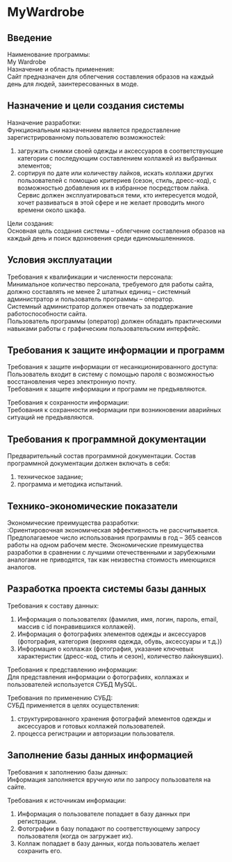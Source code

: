 # MyWardrobe
## Введение
Наименование программы:<br>
My Wardrobe<br>
Назначение и область применения:<br>
Сайт предназначен для облегчения составления образов на каждый день для людей, заинтересованных в моде. 
## Назначение и цели создания системы
Назначение разработки:<br> 
Функциональным назначением является предоставление зарегистрированному пользователю возможностей:<br>
1.	загружать снимки своей одежды и аксессуаров в соответствующие категории с последующим составлением коллажей из выбранных элементов;
2.	сортируя по дате или количеству лайков, искать коллажи других пользователей с помощью критериев (сезон, стиль, дресс-код), с возможностью добавления их в избранное        посредством лайка.
Сервис должен эксплуатироваться теми, кто интересуется модой, хочет развиваться в этой сфере и не желает проводить много времени около шкафа.<br>

Цели создания:<br>
Основная цель создания системы – облегчение составления образов на каждый день и поиск вдохновения среди единомышленников.
## Условия эксплуатации
Требования к квалификации и численности персонала:<br>
Минимальное количество персонала, требуемого для работы сайта, должно составлять не менее 2 штатных единиц – системный администратор и пользователь программы – оператор.<br>
Системный администратор должен отвечать за поддержание работоспособности сайта.<br>
Пользователь программы (оператор) должен обладать практическими навыками работы с графическим пользовательским интерфейс.
## Требования к защите информации и программ
Требования к защите информации от несанкционированного доступа:<br>
Пользователь входит в систему с помощью пароля с возможностью восстановления через электронную почту.<br>
Требования к защите информации и программ не предъявляются.<br>

Требования к сохранности информации:<br>
Требования к сохранности информации при возникновении аварийных ситуаций не предъявляются.
## Требования к программной документации
Предварительный состав программной документации. Состав программной документации должен включать в себя:<br>
1.	техническое задание;
2.	программа и методика испытаний.
## Технико-экономические показатели
Экономические преимущества разработки:<br>
:Ориентировочная экономическая эффективность не рассчитывается. Предполагаемое число использования программы в год – 365 сеансов работы на одном рабочем месте.   Экономические преимущества разработки в сравнении с лучшими отечественными и зарубежными аналогами не приводятся, так как неизвестна стоимость имеющихся аналогов.
## Разработка проекта системы базы данных
Требования к составу данных:<br>
1.	Информация о пользователях (фамилия, имя, логин, пароль, email, массив с id понравившихся коллажей).
2.	Информация о фотографиях элементов одежды и аксессуаров (фотография, категория (верхняя одежда, обувь, аксессуары и т.д.))
3.	Информация о коллажах (фотография, указание ключевых характеристик (дресс-код, стиль и сезон), количество лайкнувших).

Требования к представлению информации:<br>
Для представления информации о фотографиях, коллажах и пользователей используется СУБД MySQL.<br>

Требования по применению СУБД:<br>
СУБД применяется в целях осуществления:<br>
1.	структурированного хранения фотографий элементов одежды и аксессуаров и готовых коллажей пользователей.
2.	процесса регистрации и авторизации пользователя.
## Заполнение базы данных информацией
Требования к заполнению базы данных:<br>
Информация заполняется вручную или по запросу пользователя на сайте.<br>

Требования к источникам информации:<br>
1.	Информация о пользователе попадает в базу данных при регистрации.
2.	Фотографии в базу попадают по соответствующему запросу пользователя (когда он загружает их).
3.	Коллаж попадает в базу данных, когда пользователь желает сохранить его. 
